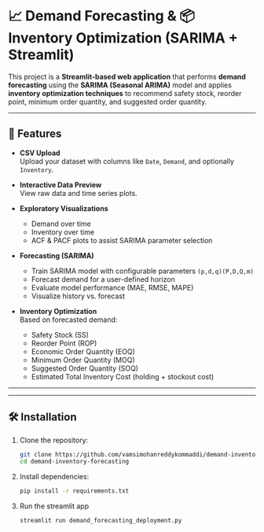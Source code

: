 # 📈 Demand Forecasting & 📦 Inventory Optimization (SARIMA + Streamlit)

This project is a **Streamlit-based web application** that performs **demand forecasting** using the **SARIMA (Seasonal ARIMA)** model and applies **inventory optimization techniques** to recommend safety stock, reorder point, minimum order quantity, and suggested order quantity.

---

## 🚀 Features

- **CSV Upload**  
  Upload your dataset with columns like `Date`, `Demand`, and optionally `Inventory`.

- **Interactive Data Preview**  
  View raw data and time series plots.

- **Exploratory Visualizations**  
  - Demand over time  
  - Inventory over time  
  - ACF & PACF plots to assist SARIMA parameter selection  

- **Forecasting (SARIMA)**  
  - Train SARIMA model with configurable parameters `(p,d,q)(P,D,Q,m)`  
  - Forecast demand for a user-defined horizon  
  - Evaluate model performance (MAE, RMSE, MAPE)  
  - Visualize history vs. forecast  

- **Inventory Optimization**  
  Based on forecasted demand:  
  - Safety Stock (SS)  
  - Reorder Point (ROP)  
  - Economic Order Quantity (EOQ)  
  - Minimum Order Quantity (MOQ)  
  - Suggested Order Quantity (SOQ)  
  - Estimated Total Inventory Cost (holding + stockout cost)  

---


---

## 🛠️ Installation

1. Clone the repository:
   ```bash
   git clone https://github.com/vamsimohanreddykommaddi/demand-inventory-forecasting.git
   cd demand-inventory-forecasting
2. Install dependencies:
   ```bash
   pip install -r requirements.txt
3. Run the streamlit app
   ```bash
   streamlit run demand_forecasting_deployment.py




